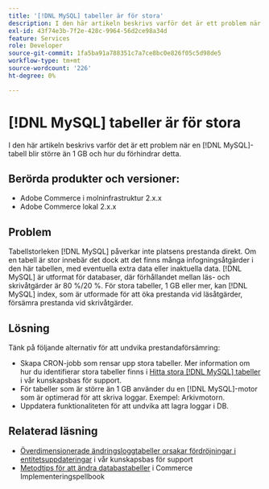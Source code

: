 ```yaml
---
title: '[!DNL MySQL] tabeller är för stora'
description: I den här artikeln beskrivs varför det är ett problem när en  [!DNL MySQL] tabell blir större än 1 GB och hur du förhindrar detta.
exl-id: 43f74e3b-7f2e-428c-9964-56d2ce98a34d
feature: Services
role: Developer
source-git-commit: 1fa5ba91a788351c7a7ce8bc0e826f05c5d98de5
workflow-type: tm+mt
source-wordcount: '226'
ht-degree: 0%

---
```


# [!DNL MySQL] tabeller är för stora

I den här artikeln beskrivs varför det är ett problem när en [!DNL MySQL]-tabell blir större än 1 GB och hur du förhindrar detta.

## Berörda produkter och versioner:

* Adobe Commerce i molninfrastruktur 2.x.x
* Adobe Commerce lokal 2.x.x

## Problem

Tabellstorleken [!DNL MySQL] påverkar inte platsens prestanda direkt. Om en tabell är stor innebär det dock att det finns många infogningsåtgärder i den här tabellen, med eventuella extra data eller inaktuella data. [!DNL MySQL] är utformat för databaser, där förhållandet mellan läs- och skrivåtgärder är 80 %/20 %.  För stora tabeller, 1 GB eller mer, kan [!DNL MySQL] index, som är utformade för att öka prestanda vid läsåtgärder, försämra prestanda vid skrivåtgärder.

## Lösning

Tänk på följande alternativ för att undvika prestandaförsämring:

* Skapa CRON-jobb som rensar upp stora tabeller. Mer information om hur du identifierar stora tabeller finns i [Hitta stora [!DNL MySQL] tabeller](/help/how-to/general/find-large-mysql-tables.md) i vår kunskapsbas för support.
* För tabeller som är större än 1 GB använder du en [!DNL MySQL]-motor som är optimerad för att skriva loggar. Exempel: Arkivmotorn.
* Uppdatera funktionaliteten för att undvika att lagra loggar i DB.

## Relaterad läsning

* [Överdimensionerade ändringsloggtabeller orsakar fördröjningar i entitetsuppdateringar](https://experienceleague.adobe.com/sv/docs/commerce-knowledge-base/kb/troubleshooting/database/changes-in-the-database-are-not-reflected-on-the-storefront) i vår kunskapsbas för support
* [Metodtips för att ändra databastabeller](https://experienceleague.adobe.com/sv/docs/commerce-operations/implementation-playbook/best-practices/development/modifying-core-and-third-party-tables#why-adobe-recommends-avoiding-modifications) i Commerce Implementeringspellbook
